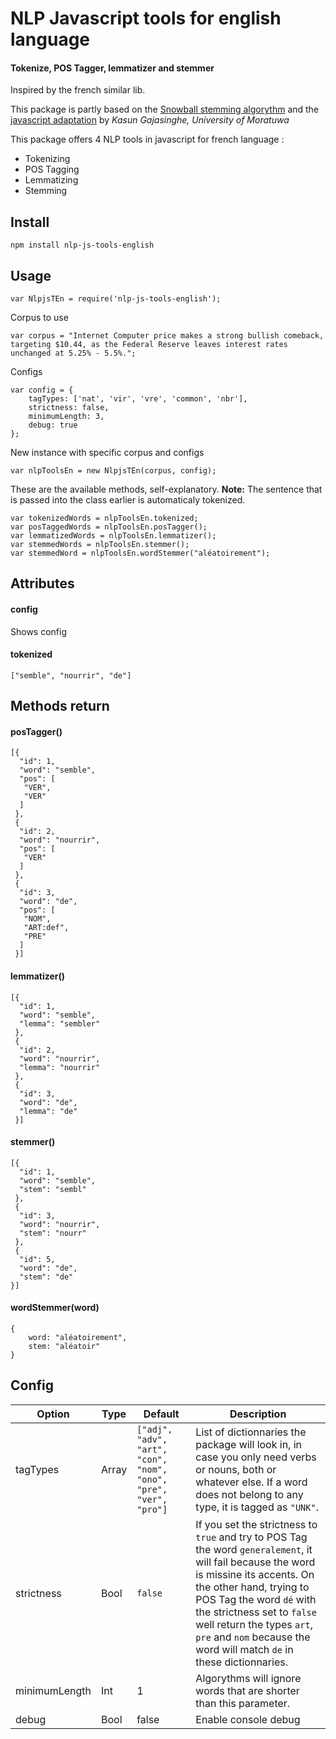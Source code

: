 # NLP Javascript tools for english language
#### Tokenize, POS Tagger, lemmatizer and stemmer

Inspired by the french similar lib.

This package is partly based on the [Snowball stemming algorythm](https://snowballstem.org/algorithms/french/stemmer.html) and the [javascript adaptation](http://snowball.tartarus.org/otherlangs/french_javascript.txt) by _Kasun Gajasinghe, University of Moratuwa_ 

This package offers 4 NLP tools in javascript for french language :
* Tokenizing
* POS Tagging
* Lemmatizing
* Stemming

## Install
```
npm install nlp-js-tools-english
```

## Usage
```
var NlpjsTEn = require('nlp-js-tools-english');
```
Corpus to use
```
var corpus = "Internet Computer price makes a strong bullish comeback, targeting $10.44, as the Federal Reserve leaves interest rates unchanged at 5.25% - 5.5%.";
```
Configs
```
var config = {
    tagTypes: ['nat', 'vir', 'vre', 'common', 'nbr'],
    strictness: false,
    minimumLength: 3,
    debug: true
};
```

New instance with specific corpus and configs
```
var nlpToolsEn = new NlpjsTEn(corpus, config);
```

These are the available methods, self-explanatory.
**Note:** The sentence that is passed into the class earlier is automaticaly tokenized.
```
var tokenizedWords = nlpToolsEn.tokenized;
var posTaggedWords = nlpToolsEn.posTagger();
var lemmatizedWords = nlpToolsEn.lemmatizer();
var stemmedWords = nlpToolsEn.stemmer();
var stemmedWord = nlpToolsEn.wordStemmer("aléatoirement");
```

## Attributes

#### config
Shows config
#### tokenized
```
["semble", "nourrir", "de"]
```

## Methods return

#### posTagger()
```
[{
  "id": 1,
  "word": "semble",
  "pos": [
   "VER",
   "VER"
  ]
 },
 {
  "id": 2,
  "word": "nourrir",
  "pos": [
   "VER"
  ]
 },
 {
  "id": 3,
  "word": "de",
  "pos": [
   "NOM",
   "ART:def",
   "PRE"
  ]
 }]
```
#### lemmatizer()
```
[{
  "id": 1,
  "word": "semble",
  "lemma": "sembler"
 },
 {
  "id": 2,
  "word": "nourrir",
  "lemma": "nourrir"
 },
 {
  "id": 3,
  "word": "de",
  "lemma": "de"
 }]
```
#### stemmer()
```
[{
  "id": 1,
  "word": "semble",
  "stem": "sembl"
 },
 {
  "id": 3,
  "word": "nourrir",
  "stem": "nourr"
 },
 {
  "id": 5,
  "word": "de",
  "stem": "de"
}]
```

#### wordStemmer(word)
```
{
    word: "aléatoirement",
    stem: "aléatoir"
}
```

## Config

Option | Type | Default | Description
--- | --- | --- | ---
tagTypes | Array | `["adj", "adv", "art", "con", "nom", "ono", "pre", "ver", "pro"]` | List of dictionnaries the package will look in, in case you only need verbs or nouns, both or whatever else. If a word does not belong to any type, it is tagged as `"UNK"`.
strictness | Bool | `false` | If you set the strictness to `true` and try to POS Tag the word `generalement`, it will fail because the word is missine its accents. On the other hand, trying to POS Tag the word `dé` with the strictness set to `false` well return the types `art`, `pre` and `nom` because the word will match `de` in these dictionnaries.
minimumLength | Int | 1 | Algorythms will ignore words that are shorter than this parameter.
debug | Bool | false | Enable console debug
